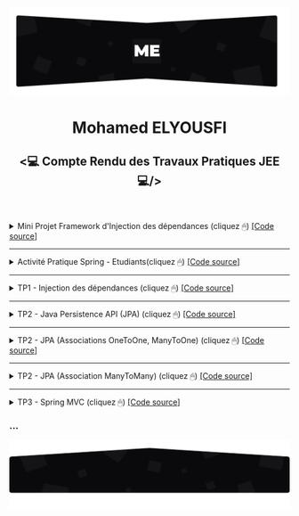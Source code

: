 <img src="./github/assets/images/topo_readme.jpg"/>
<h1 align="center">Mohamed ELYOUSFI</h1>
<h2 align="center"><💻 Compte Rendu des Travaux Pratiques JEE💻/></h2><br><br>

<details>
    <summary>Mini Projet Framework d'Injection des dépendances (cliquez  🖱) <a href="https://github.com/ElyousfiMohamed/ELYOUSFI_Moahmed_JEE/tree/main/Mini%20Projet%20Framework%20d'Injection%20des%20d%C3%A9pendances"> [Code source]</a></summary>
    <br />
    <p align="center">
        <!-- <h3>Conception</h3>
        Coming soon... 
        <h3>Realisation</h3>-->
        <details>
    <summary>1 - Avec XML</summary><br>
    <p>
	<h4>Entity Obj : c'est l'objet qu'on va récuperer depuis le fichier XML</h4>
        <img src="github/assets/images/Framework IOC/Screenshot_1.png" width="1000"/>
        <h4>Entity Objs : qui contient une list des objets | cette classe est mappé avec le fichier XML (XmlRootElement / XmlElement)</h4>
        <img src="github/assets/images/Framework IOC/Screenshot_2.png" width="1000"/>
        <h4>Entity Property : qui va etre utilisé pour représenter soit le nom de setter (cas injection par setter) soit le nom d'attribut (cas injection               direct)</h4>
        <img src="github/assets/images/Framework IOC/Screenshot_3.png" width="1000"/>
        <h4>Fichier XML</h4>
        <img src="github/assets/images/Framework IOC/Screenshot_4.png" width="1000"/>
        <h5> 1.1 - Setter</h5>
        Injection par Setter en utilisant JAXB pour récuperer les objets depuis le fichier XML
        <img src="github/assets/images/Framework IOC/Screenshot_5.png" width="1000"/>
    Simulation en utilisant l'exemple de [<a href="https://github.com/ElyousfiMohamed/ELYOUSFI_Moahmed_JEE/tree/main/TP1%20-%20Semaine%201%20et%202%20(Injection%20de%20dependances)">TP1</a>]<br>
        <img src="github/assets/images/Framework IOC/Screenshot_6.png" width="1000"/>
        <img src="github/assets/images/Framework IOC/Screenshot_7.png" width="1000"/><br>
        Appel à l'"injector" :<br>
        <img src="github/assets/images/Framework IOC/Screenshot_8.png" width="1000"/><br>
        Résultat : <br>
        <img src="github/assets/images/Framework IOC/Screenshot_9.png" width="1000"/>
        <h5> 1.2 - Constructeur</h5>
        <img src="github/assets/images/Framework IOC/Screenshot_10.png" width="1000"/><br>
        Changement du nom de classe qu'on veut injecter son objet : <br>
        <img src="github/assets/images/Framework IOC/Screenshot_11.png" width="1000"/><br>
        Résultat : <br>
        <img src="github/assets/images/Framework IOC/Screenshot_12.png" width="1000"/>
        <h5> 1.3 - Accés direct</h5>
        <img src="github/assets/images/Framework IOC/Screenshot_13.png" width="1000"/><br>
        Insertion du nom de l'attribut dans le fichier XML : <br>
        <img src="github/assets/images/Framework IOC/Screenshot_14.png" width="1000"/><br>
        Résultat : <br>
        <img src="github/assets/images/Framework IOC/Screenshot_15.png" width="1000"/>
    </p>
</details>
<details>
    <summary>2 - Avec ANNOTATIONS</summary><br>
    <p>
	<h4>Création des annotations - Autowired</h4>
        <img src="github/assets/images/Framework IOC/Screenshot_16.png" width="1000"/>
        <h4>Création des annotations - Component</h4>
        <img src="github/assets/images/Framework IOC/Screenshot_17.png" width="1000"/>
        <h4>Classe Injector : scan sur les classes du package donné en parametres (burningwave)</h4>
        <img src="github/assets/images/Framework IOC/Screenshot_18.png" width="1000"/>
        <h4>Variables necessaires</h4>
        <img src="github/assets/images/Framework IOC/Screenshot_19.png" width="1000"/>
        <h4>Scan sur les annotations</h4>
        L'idée c'est de faire un scan sur tous les classes qu'on récuperer par "burningwave" pour localiser les annotations.<br>
        Si il est utilisé dans une méthode donc on va stocker cette méthode et c'est donc l'injection par "setter".<br>
        Si il est utilisé dans un constructeur donc on va stocker cet constructeur et c'est donc l'injection par "constructeur".<br>
        Si il est utilisé dans un field (attribut) donc on va stocker cet attribut et c'est donc l'injection par "accés direct".<br>
        <img src="github/assets/images/Framework IOC/Screenshot_20.png" width="1000"/>
        <h4>Objet concerner par l'injection</h4>
        Déclaration de l'objet concerner par l'injection comme un attribut de la classe Injector2 pour le retourner au utilisateur aprés : 
        <img src="github/assets/images/Framework IOC/Screenshot_21.png" width="1000"/>
        <h4>Injection</h4>
        <img src="github/assets/images/Framework IOC/Screenshot_22.png" width="1000"/>
        Simulation en utilisant l'exemple de [<a href="https://github.com/ElyousfiMohamed/ELYOUSFI_Moahmed_JEE/tree/main/TP1%20-%20Semaine%201%20et%202%20(Injection%20de%20dependances)">TP1</a>]<br>
        <img src="github/assets/images/Framework IOC/Screenshot_6.png" width="1000"/>
        <img src="github/assets/images/Framework IOC/Screenshot_24.png" width="1000"/>
        <h5> 1.1 - Setter</h5>
        <img src="github/assets/images/Framework IOC/Screenshot_23.png" width="1000"/>
        Résultat : <br>
        <img src="github/assets/images/Framework IOC/Screenshot_25.png" width="1000"/>
        <h5> 1.2 - Constructeur</h5>
        Résultat : <br>
        <img src="github/assets/images/Framework IOC/Screenshot_26.png" width="1000"/>
        <h5> 1.3 - Accés direct</h5>
        Résultat : <br>
        <img src="github/assets/images/Framework IOC/Screenshot_27.png" width="1000"/>
    </p>
</details>
    </p>
</details>

---

<details>
    <summary>Activité Pratique Spring - Etudiants(cliquez  🖱) <a href="https://github.com/ElyousfiMohamed/ELYOUSFI_Moahmed_JEE/tree/main/Activite_Pratique_Spring/src/main/java/com/example/activite_pratique_spring"> [Code source]</a></summary><br>
    <p>
        <h3>Entities</h3>
        <h5>- Entity Etudiant</h5>
        <img src="./github/assets/images/AP/Screenshot_1.jpg" width="700"/>
	<h5>- Enum Genre</h5>
        <img src="./github/assets/images/AP/Screenshot_2.jpg" width="700"/>
	<h3>Repositories</h3>
        <h5>- Etudiant Repository</h5>
        <img src="./github/assets/images/AP/Screenshot_3.jpg" width="700"/>
	<h3>Services</h3>
	<h5>- Service Etudiant</h5>
        <img src="./github/assets/images/AP/Screenshot_16.jpg" width="700"/>
	<img src="./github/assets/images/AP/Screenshot_17.jpg" width="700"/>
	<h3>Controllers</h3>
        <h5>- Etudiant Controller</h5>
        <img src="./github/assets/images/AP/Screenshot_18.jpg" width="700"/>
	<img src="./github/assets/images/AP/Screenshot_19.jpg" width="700"/>
	<img src="./github/assets/images/AP/Screenshot_20.jpg" width="700"/>
	<h5>- Security Controller</h5>
        <img src="./github/assets/images/AP/Screenshot_21.jpg" width="700"/>
	<h3>Spring Security</h3>
	<h5>- AppUser Entity</h5>
        <img src="./github/assets/images/AP/Screenshot_5.jpg" width="700"/>
	<h5>- AppRole Entity</h5>
        <img src="./github/assets/images/AP/Screenshot_4.jpg" width="700"/>
	<h5>- AppUser Repository</h5>
        <img src="./github/assets/images/AP/Screenshot_7.jpg" width="700"/>
	<h5>- AppRole Repository</h5>
        <img src="./github/assets/images/AP/Screenshot_6.jpg" width="700"/>
	<h5>- IService Security + Implementation</h5>
        <img src="./github/assets/images/AP/Screenshot_8.jpg" width="700"/>
	<img src="./github/assets/images/AP/Screenshot_11.jpg" width="700"/>
	<img src="./github/assets/images/AP/Screenshot_12.jpg" width="700"/>
	<img src="./github/assets/images/AP/Screenshot_13.jpg" width="700"/>
	<img src="./github/assets/images/AP/Screenshot_14.jpg" width="700"/>
	<h5>- PassEncoder Bean</h5>
        <img src="./github/assets/images/AP/Screenshot_9.jpg" width="700"/>
	<h5>- Security Config</h5>
        <img src="./github/assets/images/AP/Screenshot_15.jpg" width="700"/>
        <h5>- Remplir la bdd par des données</h5>   
        <img src="./github/assets/images/AP/Screenshot_22.jpg" width="700"/> 
        <h5>- Templates Thymeleaf</h5>
        <img src="./github/assets/images/AP/Screenshot_23.jpg" width="700"/> 
	<h3>Login</h3>
        <img src="./github/assets/images/AP/Screenshot_24.jpg"/> 
        <h3>Pagination</h3>
        <img src="./github/assets/images/AP/Screenshot_25.jpg"/> 
        <img src="./github/assets/images/AP/Screenshot_26.jpg"/> 
        <h3>Recherche</h3>
        <img src="./github/assets/images/AP/Screenshot_27.jpg"/> 
        <h3>Suppression</h3>
        <img src="./github/assets/images/AP/Screenshot_28.jpg"/> 
	<img src="./github/assets/images/AP/Screenshot_29.jpg"/>
        <h3>Modification</h3>
        <img src="./github/assets/images/AP/Screenshot_30.jpg"/>
        <img src="./github/assets/images/AP/Screenshot_31.jpg"/>
	<h3>Ajout</h3>
        <img src="./github/assets/images/AP/Screenshot_32.jpg"/>
        <img src="./github/assets/images/AP/Screenshot_33.jpg"/>
	<h3>Logout</h3>
        <img src="./github/assets/images/AP/Screenshot_34.jpg"/>
        <img src="./github/assets/images/AP/Screenshot_35.jpg"/>
    </p>
</details>

---

<details>
    <summary>TP1 - Injection des dépendances (cliquez  🖱) <a href="https://github.com/ElyousfiMohamed/ELYOUSFI_Moahmed_JEE/tree/main/TP1%20-%20Semaine%201%20et%202%20(Injection%20de%20dependances)"> [Code source]</a></summary><br>
    <p>
        On considère le schéma suivant ou les classes sont liées par un couplage faible<br>
        <center><img src="./github/assets/images/TP1/Screenshot_1.png"/></center>
        <pre>Implémentation en java :
- Interface IDao et ses implémentations :</pre>
        <img src="./github/assets/images/TP1/Screenshot_3.png" width="700"/>
        <img src="./github/assets/images/TP1/Screenshot_2.png" width="700"/>
        <img src="./github/assets/images/TP1/Screenshot_6.png" width="700"/>
        <pre>- Interface IMetier et son implémentation :</pre>
        <img src="./github/assets/images/TP1/Screenshot_5.png" width="700"/>
        <img src="./github/assets/images/TP1/Screenshot_4.png" width="700"/>
        <h3>1- Injection des dépendances par instanciation Statique</h3>
        <img src="./github/assets/images/TP1/Screenshot_7.png" width="700"/>
        <pre>Résultat d'exécution :</pre>
        <img src="./github/assets/images/TP1/Screenshot_15_resultat injct stat.png"/>
        <h3>2- Injection des dépendances par instanciation Dynamique</h3>
        <pre>L'injection dynamique et faite à l'aide d'un fichier config.txt qui contient les noms des classes qui vont 
etre chargé dans la couche presentation</pre>
        <img src="./github/assets/images/TP1/Screenshot_9.png" width="700"/>
        <pre>1 : Chargement du fichier config.txt
2 : Lecture des noms complets(package + nom de la classe) des classes existant dans ce fichier
3 : Récuperation des instances de "Class" à partir des noms complet des classes 
4 : L'instanciation des classes(si ces classe ont un constructeur sans paramètre)
5 : Chargement et invocation(injection) du methode "setDao"</pre>
        <img src="./github/assets/images/TP1/Screenshot_8.png" width="700"/>
    <pre>Résultat d'exécution :</pre>
    <img src="./github/assets/images/TP1/Screenshot_15_resultat inct dyn.png"/>
    <h3>3- Injection des dépendances avec Spring</h3>
    <pre><h4>3.1- Avec fichier beans.xml : </h4>
C'est un peu comme le principe de fichier de configuration dans l'injection dynamique, 
mais ici les instances sont passé a travers des beans</pre>
    <img src="./github/assets/images/TP1/Screenshot_10.png" width="700"/>
    <pre>Et aprés on va récupurer les beans par la méthode <b>"getBean"</b></pre>
    <img src="./github/assets/images/TP1/Screenshot_14.png" width="700"/>
    <pre>Résultat d'exécution :</pre>
    <img src="./github/assets/images/TP1/Screenshot_15.png"/>
    <pre><h4>3.2- Avec les annotations : </h4></pre>
    <img src="./github/assets/images/TP1/Screenshot_17.png" width="700"/>
    <img src="./github/assets/images/TP1/Screenshot_18.png" width="700"/>
    <img src="./github/assets/images/TP1/Screenshot_19.png" width="700"/>
    <pre>Résultat d'exécution :</pre>
    <img src="./github/assets/images/TP1/Screenshot_16.png"/>
    </p>
</details>

---

<details>
    <summary>TP2 - Java Persistence API (JPA) (cliquez  🖱) <a href="https://github.com/ElyousfiMohamed/ELYOUSFI_Moahmed_JEE/tree/main/TP2%20-%20Java%20Persistence%20API%20(JPA)"> [Code source]</a></summary>
    <br />
    <p align="center">
        <h3>Spring Data</h3> 
        <img src="./github/assets/images/TP2/Screenshot_1.png" width="700"/>
        <h3>Application.properties</h3>   
        <img src="./github/assets/images/TP2/Screenshot_2.png" width="700"/>
        <h3>Entité Patient</h3>  
        <img src="./github/assets/images/TP2/Screenshot_3.png" width="700"/>
        <h3>Patient Repository</h3>  
        <img src="./github/assets/images/TP2/Screenshot_4.png" width="700"/> 
        <h3>Application Spring</h3>  
        <img src="./github/assets/images/TP2/Screenshot_5.png" width="700"/> 
        <h3>h2-console</h3>  
        <img src="./github/assets/images/TP2/Screenshot_6.png"/> 
        <h3>Table Patient</h3>  
        <img src="./github/assets/images/TP2/Screenshot_7.png" width="700"/> 
    </p>
</details>

---

<details>
    <summary>TP2 - JPA (Associations OneToOne, ManyToOne) (cliquez  🖱) <a href="https://github.com/ElyousfiMohamed/ELYOUSFI_Moahmed_JEE/tree/main/TP2%20-%20JPA%20(Associations%20%20OneToOne%2C%20ManyToOne)"> [Code source]</a></summary>
    <br />
    <p align="center">
        <h3>Diagramme de classe</h3>
        <img src="./github/assets/images/TP2.1/Screenshot_19.png" width="700"/>
        <h3>Les modeles</h3>
        <h5>- Consultation</h5>
        <img src="./github/assets/images/TP2.1/Screenshot_1.png" width="700"/>
        <h5>- Medecin</h5>
        <img src="./github/assets/images/TP2.1/Screenshot_2.png" width="700"/>
        <h5>- Patient</h5>
        <img src="./github/assets/images/TP2.1/Screenshot_3.png" width="700"/>
        <h5>- RendezVous</h5>
        <img src="./github/assets/images/TP2.1/Screenshot_4.png" width="700"/>
        <h5>- Enumeration statusRdv</h5>
        <img src="./github/assets/images/TP2.1/Screenshot_5.png" width="700"/>
        <h3>Repositories</h3>   
        <h5>- Consultation Repository</h5>
        <img src="./github/assets/images/TP2.1/Screenshot_6.png" width="700"/> 
        <h5>- Medecin Repository</h5>
        <img src="./github/assets/images/TP2.1/Screenshot_7.png" width="700"/> 
        <h5>- Patient Repository</h5>
        <img src="./github/assets/images/TP2.1/Screenshot_8.png" width="700"/> 
        <h5>- RendezVous Repository</h5>
        <img src="./github/assets/images/TP2.1/Screenshot_9.png" width="700"/>
        <h3>Couche metier (Service)</h3>   
        <h5>- Interface IHospitalService</h5>
        <img src="./github/assets/images/TP2.1/Screenshot_10.png" width="700"/> 
        <h5>- Une implémentation de cette interface</h5>
        <img src="./github/assets/images/TP2.1/Screenshot_11.png" width="700"/> 
        <h3>JpaAssociationsApplication</h3>   
        <img src="./github/assets/images/TP2.1/Screenshot_12.png" width="700"/> 
        <img src="./github/assets/images/TP2.1/Screenshot_13.png" width="700"/>
        <h3>application.properties</h3>   
        <img src="./github/assets/images/TP2.1/Screenshot_14.png" width="700"/> 
        <h3>Les tables dans la bdd H2</h3>   
        <h5>- Consultation</h5>
        <img src="./github/assets/images/TP2.1/Screenshot_15.png" width="700"/> 
        <h5>- Medecin</h5>
        <img src="./github/assets/images/TP2.1/Screenshot_16.png" width="700"/> 
        <h5>- Patient</h5>
        <img src="./github/assets/images/TP2.1/Screenshot_17.png" width="700"/> 
        <h5>- RendezVous</h5>
        <img src="./github/assets/images/TP2.1/Screenshot_18.png" width="700"/>
    </p>
</details>

---

<details>
    <summary>TP2 - JPA (Association ManyToMany) (cliquez  🖱) <a href="https://github.com/ElyousfiMohamed/ELYOUSFI_Moahmed_JEE/tree/main/TP2%20-%20JPA%20(Association%20ManyToMany)"> [Code source]</a></summary>
    <br />
    <p align="center">
        <h3>Diagramme de classe</h3>
        <img src="./github/assets/images/TP2.2/Screenshot_1.png" width="700"/>
        <h3>Les modeles</h3>
        <h5>- Role</h5>
        <img src="./github/assets/images/TP2.2/Screenshot_2.png" width="700"/>
        <h5>- User</h5>
        <img src="./github/assets/images/TP2.2/Screenshot_3.png" width="700"/>
        <h3>Repositories</h3>   
        <h5>- Role Repository</h5>
        <img src="./github/assets/images/TP2.2/Screenshot_4.png" width="700"/> 
        <h5>- User Repository</h5>
        <img src="./github/assets/images/TP2.2/Screenshot_5.png" width="700"/> 
        <h3>Couche metier (Service)</h3>   
        <h5>- Interface UserService</h5>
        <img src="./github/assets/images/TP2.2/Screenshot_6.png" width="700"/> 
        <h5>- Une implémentation de cette interface</h5>
        <img src="./github/assets/images/TP2.2/Screenshot_7.png" width="700"/> 
        <h3>ManyToManyDemoApp (main)</h3>   
        <img src="./github/assets/images/TP2.2/Screenshot_8.png" width="700"/> 
        <img src="./github/assets/images/TP2.2/Screenshot_9.png" width="700"/>
        <h3>application.properties</h3>   
        <img src="./github/assets/images/TP2.2/Screenshot_10.png" width="700"/> 
        <h3>Les tables dans la bdd phpMyAdmin</h3>   
        <h5>- role</h5>
        <img src="./github/assets/images/TP2.2/Screenshot_11.png"/> 
        <h5>- user</h5>
        <img src="./github/assets/images/TP2.2/Screenshot_12.png"/> 
        <h5>- user_roles</h5>
        <img src="./github/assets/images/TP2.2/Screenshot_13.png"/> 
    </p>
</details>

---

<details>
    <summary>TP3 - Spring MVC (cliquez  🖱) <a href="https://github.com/ElyousfiMohamed/ELYOUSFI_Moahmed_JEE/tree/main/TP3%20-%20MVC%20Patients"> [Code source]</a></summary><br />
    <p align="center">
        <h3>Affichage des patients</h3>
        <h5>- Entity Patient</h5>
        <img src="./github/assets/images/TP3/Screenshot_1.png" width="700"/>
        <h5>- Patient Repository</h5>
        <img src="./github/assets/images/TP3/Screenshot_2.png" width="700"/>
        <h5>- Patient Controller</h5>
        <img src="./github/assets/images/TP3/Screenshot_3.png" width="700"/>
        <h5>- Application</h5>   
        <img src="./github/assets/images/TP3/Screenshot_4.png" width="700"/> 
        <h5>- Affichage des patients dans une template Thymeleaf</h5>
        <img src="./github/assets/images/TP3/Screenshot_5.png" width="700"/> 
        <img src="./github/assets/images/TP3/Screenshot_6.png"/> 
        <h3>Pagination</h3>
        <h5>- Génération des données pour faire la pagination</h5>
        <img src="./github/assets/images/TP3/Screenshot_7.png" width="700"/> 
        <h5>- barre de pagination</h5>   
        <img src="./github/assets/images/TP3/Screenshot_8.png" width="700"/> 
        <h5>- L'ajout des params 'size' et 'page' dans le Controlleur</h5>
        <img src="./github/assets/images/TP3/Screenshot_9.png" width="700"/>
        <h5>- Affichage</h5>   
        <img src="./github/assets/images/TP3/Screenshot_10.png"/> 
        <img src="./github/assets/images/TP3/Screenshot_11.png"/> 
        <h3>Recherche</h3>
        <h5>- Patient Repository (ajout de "findByNomContains a keyword")</h5>
        <img src="./github/assets/images/TP3/Screenshot_12.png" width="700"/> 
        <h5>- Patient Controller (ajout de param keyword)</h5>   
        <img src="./github/assets/images/TP3/Screenshot_13.png" width="700"/> 
        <h5>- Ajout du formulaire de recherche</h5>
        <img src="./github/assets/images/TP3/Screenshot_14.png" width="700"/>
        <h5>- L'ajout du mot clé dans le lien, pour naviger entre les pages aprés la recherche par un mot clé</h5>   
        <img src="./github/assets/images/TP3/Screenshot_15.png" width="700"/> 
        <h5>- Affichage</h5>
        <img src="./github/assets/images/TP3/Screenshot_16.png"/> 
        <img src="./github/assets/images/TP3/Screenshot_17.png"/> 
        <h3>Suppression</h3>
        <h5>- Ajout de lien de suppression (/delete?id) dans la template</h5>
        <img src="./github/assets/images/TP3/Screenshot_18.png" width="700"/> 
        <h5>- Ajout des paths "/" et "/delete" ("/" pour la redirection)</h5>   
        <img src="./github/assets/images/TP3/Screenshot_19.png" width="700"/> 
        <img src="./github/assets/images/TP3/Screenshot_20.png" width="700"/> 
        <h5>- Affichage</h5>
        <img src="./github/assets/images/TP3/Screenshot_21.png"/> 
        <img src="./github/assets/images/TP3/Screenshot_22.png"/> 
        <h3>Ajout</h3>
        <h5>- Ajout des paths "/new" et "/create" dans le controlleur</h5>
        <img src="./github/assets/images/TP3/Screenshot_23.png" width="700"/> 
        <h5>- Ajout d'un fragement navbar pour l'insérer dans chacune des templates (index/new/update)</h5>   
        <img src="./github/assets/images/TP3/Screenshot_24.png" width="700"/> 
        <img src="./github/assets/images/TP3/Screenshot_25.png" width="700"/> 
        <h5>- Formulaire de saisie des données de patient</h5>
        <img src="./github/assets/images/TP3/Screenshot_26.png" width="700" height="450"/> 
        <h5>- Affichage</h5>
        <img src="./github/assets/images/TP3/Screenshot_28.png"/> 
        <img src="./github/assets/images/TP3/Screenshot_29.png"/>
        <h5>- Vérification</h5>
        <img src="./github/assets/images/TP3/Screenshot_49.png"/>
        <h3>Modification</h3>
        <h5>- Ajout du path "/update" dans le controlleur</h5>   
        <img src="./github/assets/images/TP3/Screenshot_31.png" width="700"/> 
        <h5>- Formulaire de modification des données de patient</h5>
        <img src="./github/assets/images/TP3/Screenshot_32.png" width="700"/> 
        <h5>- Affichage</h5>
        <img src="./github/assets/images/TP3/Screenshot_33.png"/> 
        <img src="./github/assets/images/TP3/Screenshot_34.png"/>
        <img src="./github/assets/images/TP3/Screenshot_35.png"/>
        <h3>Spring Security - inMemoryAuthentication</h3>
        <h5>- Ajout user1 et admin</h5>   
        <img src="./github/assets/images/TP3/Screenshot_36.png" width="700"/>
        <h5>- Les droits d'acces et login form</h5>
        <img src="./github/assets/images/TP3/Screenshot_37.png" width="700"/> 
        <img src="./github/assets/images/TP3/Screenshot_41.png" width="700"/>
        <img src="./github/assets/images/TP3/Screenshot_44.png" width="700"/>
        <img src="./github/assets/images/TP3/Screenshot_42.png" width="700"/>
        <img src="./github/assets/images/TP3/Screenshot_43.png" width="700"/>
        <h5>- path access denied "/403" </h5>
        <img src="./github/assets/images/TP3/Screenshot_38.png" width="700"/> 
        <img src="./github/assets/images/TP3/Screenshot_39.png" width="700"/>
        <img src="./github/assets/images/TP3/Screenshot_40.png"/>
        <h3>Spring Security - jdbcAuthentication</h3>
        <h5>- Table users </h5>   
        <img src="./github/assets/images/TP3/Screenshot_45.png"/>
        <h5>- Table roles</h5>
        <img src="./github/assets/images/TP3/Screenshot_46.png"/>
        <h5>- Table users_role (table d'association)</h5>
        <img src="./github/assets/images/TP3/Screenshot_47.png"/>
        <h5>- Récuperation des users et roles</h5>
        <img src="./github/assets/images/TP3/Screenshot_48.png"/>
        <img src="./github/assets/images/TP3/Screenshot_40.png"/>
    </p>
</details>

<h3>...</h3>
<img src="./github/assets/images/rodape_readme.jpg" alt="Art for footer readme.md" />
